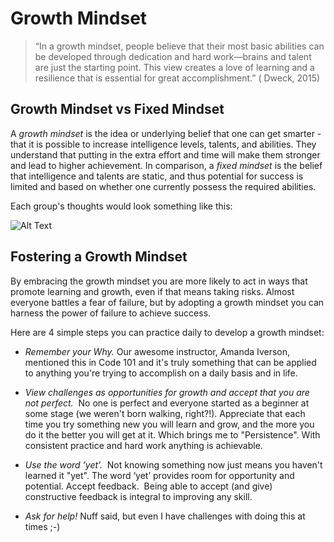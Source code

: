 # Growth Mindset

> “In a growth mindset, people believe that their most basic abilities can be developed through dedication and hard work—brains and talent are just the starting point. This view creates a love of learning and a resilience that is essential for great accomplishment.” ( Dweck, 2015)

## Growth Mindset vs Fixed Mindset

A _growth mindset_ is the idea or underlying belief that one can get smarter - that it is possible to increase intelligence levels, talents, and abilities.  They understand that putting in the extra effort and time will make them stronger and lead to higher achievement.  In comparison, a _fixed mindset_ is the belief that intelligence and talents are static, and thus potential for success is limited and based on whether one currently possess the required abilities. 

Each group's thoughts would look something like this:

![Alt Text](https://miro.medium.com/max/1332/1*PQBc8JCD5yu4x2wxCCGU1g.png)

## Fostering a Growth Mindset

By embracing the growth mindset you are more likely to act in ways that promote learning and growth, even if that means taking risks.  Almost everyone battles a fear of failure, but by adopting a growth mindset you can harness the power of failure to achieve success.   

Here are 4 simple steps you can practice daily to develop a growth mindset:

* _Remember your Why._  Our awesome instructor, Amanda Iverson, mentioned this in Code 101 and it's truly something that can be applied to anything you're trying to accomplish on a daily basis and in life.

* _View challenges as opportunities for growth and accept that you are not perfect._  No one is perfect and everyone started as a beginner at some stage (we weren't born walking, right?!). Appreciate that each time you try something new you will learn and grow, and the more you do it the better you will get at it. Which brings me to "Persistence". With consistent practice and hard work anything is achievable.

* _Use the word ‘yet’._  Not knowing something now just means you haven't learned it "yet". The word ‘yet’ provides room for opportunity and potential. Accept feedback.  Being able to accept (and give) constructive feedback is integral to improving any skill. 

* _Ask for help!_ Nuff said, but even I have challenges with doing this at times ;-)
